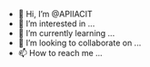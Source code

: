 - 👋 Hi, I’m @APIIACIT
- 👀 I’m interested in ...
- 🌱 I’m currently learning ...
- 💞️ I’m looking to collaborate on ...
- 📫 How to reach me ...

<!---
APIIACIT/APIIACIT is a ✨ special ✨ repository because its `README.md` (this file) appears on your GitHub profile.
You can click the Preview link to take a look at your changes.
--->
